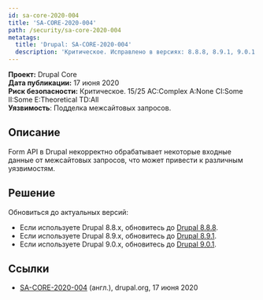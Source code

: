 ```yaml
---
id: sa-core-2020-004
title: 'SA-CORE-2020-004'
path: /security/sa-core-2020-004
metatags:
  title: 'Drupal: SA-CORE-2020-004'
  description: 'Критическое. Исправлено в версиях: 8.8.8, 8.9.1, 9.0.1.'
---
```


**Проект:** Drupal Core\
**Дата публикации:** 17 июня 2020\
**Риск безопасности:** Критическое. 15/25 AC:Complex A:None CI:Some II:Some E:Theoretical TD:All\
**Уязвимость**: Подделка межсайтовых запросов.

## Описание

Form API в Drupal некорректно обрабатывает некоторые входные данные от межсайтовых запросов, что может привести к различным уязвимостям.

## Решение

Обновиться до актуальных версий:

- Если используете Drupal 8.8.x, обновитесь до [Drupal 8.8.8](../../../8/releases/8.8.x/8.8.8/index.md).
- Если используете Drupal 8.9.x, обновитесь до [Drupal 8.9.1](../../../8/releases/8.9.x/8.9.1/index.md).
- Если используете Drupal 9.0.x, обновитесь до [Drupal 9.0.1](../../../9/releases/9.0.x/9.0.1/index.md).

## Ссылки

- [SA-CORE-2020-004](https://www.drupal.org/sa-core-2020-004) (англ.), drupal.org, 17 июня 2020